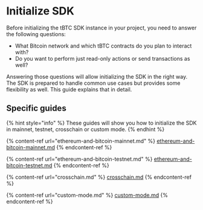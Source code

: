 # Initialize SDK

Before initializing the tBTC SDK instance in your project, you need to answer the following questions:

* What Bitcoin network and which tBTC contracts do you plan to interact with?
* Do you want to perform just read-only actions or send transactions as well?

Answering those questions will allow initializing the SDK in the right way. The SDK is prepared to handle common use cases but provides some flexibility as well. This guide explains that in detail.

## Specific guides

{% hint style="info" %}
These guides will show you how to initialize the SDK in mainnet, testnet, crosschain or custom mode.
{% endhint %}

{% content-ref url="ethereum-and-bitcoin-mainnet.md" %}
[ethereum-and-bitcoin-mainnet.md](ethereum-and-bitcoin-mainnet.md)
{% endcontent-ref %}

{% content-ref url="ethereum-and-bitcoin-testnet.md" %}
[ethereum-and-bitcoin-testnet.md](ethereum-and-bitcoin-testnet.md)
{% endcontent-ref %}

{% content-ref url="crosschain.md" %}
[crosschain.md](crosschain.md)
{% endcontent-ref %}

{% content-ref url="custom-mode.md" %}
[custom-mode.md](custom-mode.md)
{% endcontent-ref %}
